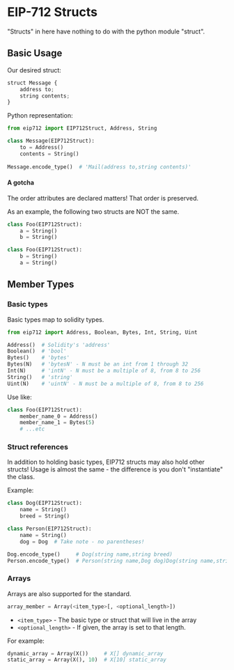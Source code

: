 # EIP-712 Structs

"Structs" in here have nothing to do with the python module "struct".

## Basic Usage

Our desired struct:
```javascript
struct Message {
    address to;
    string contents;
}
```

Python representation:
```python
from eip712 import EIP712Struct, Address, String

class Message(EIP712Struct):
    to = Address()
    contents = String()
    
Message.encode_type()  # 'Mail(address to,string contents)'
```

#### A gotcha
The order attributes are declared matters! That order is preserved.

As an example, the following two structs are NOT the same.

```python
class Foo(EIP712Struct):
    a = String()
    b = String()

class Foo(EIP712Struct):
    b = String()
    a = String()
```

## Member Types

### Basic types
Basic types map to solidity types.

```python
from eip712 import Address, Boolean, Bytes, Int, String, Uint

Address()  # Solidity's 'address'
Boolean()  # 'bool'
Bytes()    # 'bytes'
Bytes(N)   # 'bytesN' - N must be an int from 1 through 32
Int(N)     # 'intN' - N must be a multiple of 8, from 8 to 256
String()   # 'string'
Uint(N)    # 'uintN' - N must be a multiple of 8, from 8 to 256
```

Use like:
```python
class Foo(EIP712Struct):
    member_name_0 = Address()
    member_name_1 = Bytes(5)
    # ...etc
```

### Struct references
In addition to holding basic types, EIP712 structs may also hold other structs!
Usage is almost the same - the difference is you don't "instantiate" the class.

Example:
```python
class Dog(EIP712Struct):
    name = String()
    breed = String()

class Person(EIP712Struct):
    name = String()
    dog = Dog  # Take note - no parentheses!

Dog.encode_type()     # Dog(string name,string breed)
Person.encode_type()  # Person(string name,Dog dog)Dog(string name,string breed)
```

### Arrays
Arrays are also supported for the standard.

```python
array_member = Array(<item_type>[, <optional_length>])
```

- `<item_type>` - The basic type or struct that will live in the array
- `<optional_length>` - If given, the array is set to that length.

For example:
```python
dynamic_array = Array(X())     # X[] dynamic_array
static_array = Array(X(), 10)  # X[10] static_array
```

